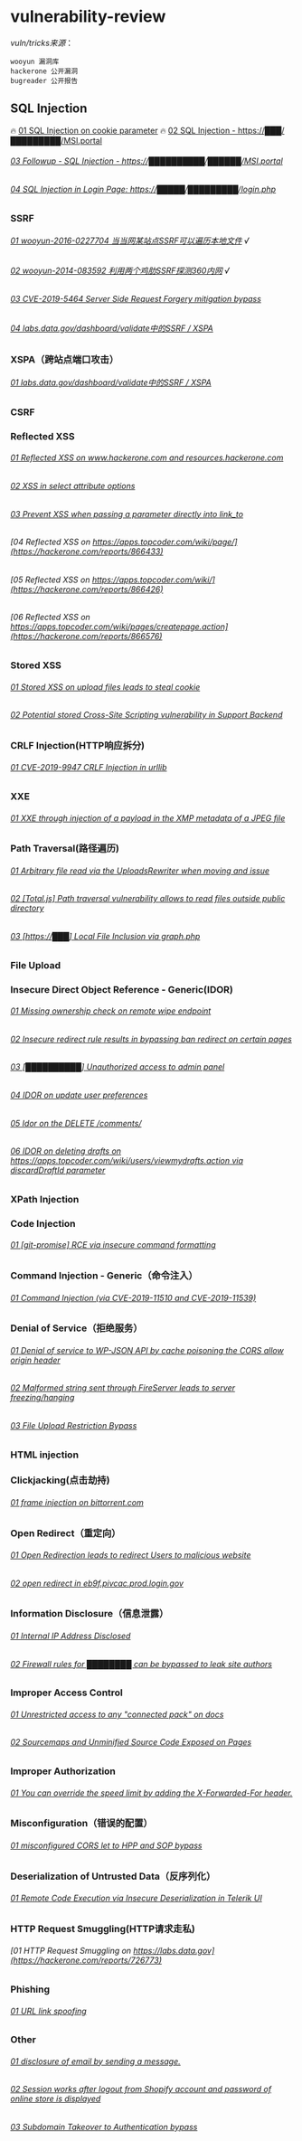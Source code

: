 # vulnerability-review


*vuln/tricks来源*：
```
wooyun 漏洞库
hackerone 公开漏洞
bugreader 公开报告
```


## SQL Injection
🔥 [01 SQL Injection on cookie parameter](https://hackerone.com/reports/761304)
🔥 [02 SQL Injection - https://███/█████████/MSI.portal](https://hackerone.com/reports/674838)
###### [03 Followup - SQL Injection - https://██████████/██████/MSI.portal](https://hackerone.com/reports/692326)
###### [04 SQL Injection in Login Page: https://█████/█████████/login.php](https://hackerone.com/reports/447742)


### SSRF
###### [01 wooyun-2016-0227704 当当网某站点SSRF可以遍历本地文件](https://wooyun.laolisafe.com/bug_detail.php?wybug_id=wooyun-2016-0227704) √
###### [02 wooyun-2014-083592 利用两个鸡肋SSRF探测360内网](https://wooyun.laolisafe.com/bug_detail.php?wybug_id=wooyun-2014-083592) √
###### [03 CVE-2019-5464 Server Side Request Forgery mitigation bypass](https://hackerone.com/reports/632101)
###### [04 labs.data.gov/dashboard/validate中的SSRF / XSPA](https://hackerone.com/reports/272095)


### XSPA（跨站点端口攻击）
###### [01 labs.data.gov/dashboard/validate中的SSRF / XSPA](https://hackerone.com/reports/272095)



### CSRF

### Reflected XSS
###### [01 Reflected XSS on www.hackerone.com and resources.hackerone.com](https://hackerone.com/reports/840759)
###### [02 XSS in select attribute options](https://hackerone.com/reports/753567)
###### [03 Prevent XSS when passing a parameter directly into link_to](https://hackerone.com/reports/755354)
###### [04 Reflected XSS on https://apps.topcoder.com/wiki/page/](https://hackerone.com/reports/866433)
###### [05 Reflected XSS on https://apps.topcoder.com/wiki/](https://hackerone.com/reports/866426)
###### [06 Reflected XSS on https://apps.topcoder.com/wiki/pages/createpage.action](https://hackerone.com/reports/866576)


### Stored XSS
###### [01 Stored XSS on upload files leads to steal cookie](https://hackerone.com/reports/765679)
###### [02 Potential stored Cross-Site Scripting vulnerability in Support Backend](https://hackerone.com/reports/858894)

### CRLF Injection(HTTP响应拆分)
###### [01 CVE-2019-9947 CRLF Injection in urllib](https://hackerone.com/reports/590020)

### XXE
###### [01 XXE through injection of a payload in the XMP metadata of a JPEG file](https://hackerone.com/reports/836877)

### Path Traversal(路径遍历)
###### [01 Arbitrary file read via the UploadsRewriter when moving and issue](https://hackerone.com/reports/827052)
###### [02 [Total.js] Path traversal vulnerability allows to read files outside public directory](https://hackerone.com/reports/748765)
###### [03 [https://███] Local File Inclusion via graph.php](https://hackerone.com/reports/492767)

### File Upload 



### Insecure Direct Object Reference - Generic(IDOR)
###### [01 Missing ownership check on remote wipe endpoint](https://hackerone.com/reports/819807)
###### [02 Insecure redirect rule results in bypassing ban redirect on certain pages](https://hackerone.com/reports/703058)
###### [03 [██████████] Unauthorized access to admin panel](https://hackerone.com/reports/648222)
###### [04 IDOR on update user preferences](https://hackerone.com/reports/854290)
###### [05 Idor on the DELETE /comments/](https://hackerone.com/reports/861849)
###### [06 IDOR on deleting drafts on https://apps.topcoder.com/wiki/users/viewmydrafts.action via discardDraftId parameter](https://hackerone.com/reports/868590)

### XPath Injection


### Code Injection
###### [01 [git-promise] RCE via insecure command formatting](https://hackerone.com/reports/728047)



### Command Injection - Generic（命令注入）
###### [01 Command Injection (via CVE-2019-11510 and CVE-2019-11539)](https://hackerone.com/reports/680480)

### Denial of Service（拒绝服务）
###### [01 Denial of service to WP-JSON API by cache poisoning the CORS allow origin header](https://hackerone.com/reports/591302)
###### [02 Malformed string sent through FireServer leads to server freezing/hanging](https://hackerone.com/reports/679907)
###### [03 File Upload Restriction Bypass](https://hackerone.com/reports/259913)

### HTML injection

### Clickjacking(点击劫持)
###### [01 frame injection on bittorrent.com](https://hackerone.com/reports/846430)


### Open Redirect（重定向）
###### [01 Open Redirection leads to redirect Users to malicious website](https://hackerone.com/reports/625546)
###### [02 open redirect in eb9f.pivcac.prod.login.gov](https://hackerone.com/reports/798742)


### Information Disclosure（信息泄露）
###### [01 Internal IP Address Disclosed](https://hackerone.com/reports/707228)
###### [02 Firewall rules for ████████ can be bypassed to leak site authors](https://hackerone.com/reports/743643)


### Improper Access Control
###### [01 Unrestricted access to any "connected pack" on docs](https://hackerone.com/reports/777942)
###### [02 Sourcemaps and Unminified Source Code Exposed on Pages](https://hackerone.com/reports/845677)


### Improper Authorization
###### [01 You can override the speed limit by adding the X-Forwarded-For header.](https://hackerone.com/reports/855013)

### Misconfiguration（错误的配置）
###### [01 misconfigured CORS let to HPP and SOP bypass](https://hackerone.com/reports/867436)



### Deserialization of Untrusted Data（反序列化）
###### [01 Remote Code Execution via Insecure Deserialization in Telerik UI](https://hackerone.com/reports/838196)

### HTTP Request Smuggling(HTTP请求走私)
###### [01 HTTP Request Smuggling on https://labs.data.gov](https://hackerone.com/reports/726773)

### Phishing
###### [01 URL link spoofing](https://hackerone.com/reports/481472)


### Other
###### [01 disclosure of email by sending a message.](https://hackerone.com/reports/327200)
###### [02 Session works after logout from Shopify account and password of online store is displayed](https://hackerone.com/reports/837729)
###### [03 Subdomain Takeover to Authentication bypass](https://hackerone.com/reports/335330)
